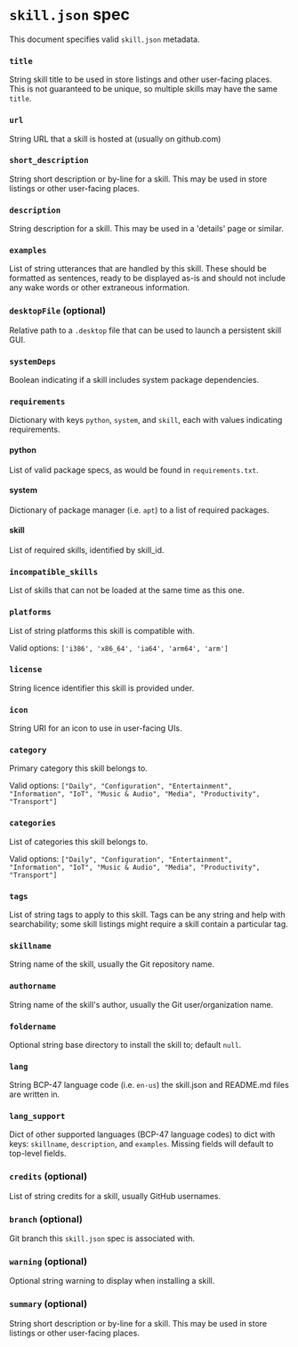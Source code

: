 # `skill.json` spec
This document specifies valid `skill.json` metadata.

### `title`
String skill title to be used in store listings and other user-facing places. This
is not guaranteed to be unique, so multiple skills may have the same `title`.

### `url`
String URL that a skill is hosted at (usually on github.com)

### `short_description`
String short description or by-line for a skill. This may be used in store listings
or other user-facing places.

### `description`
String description for a skill. This may be used in a 'details' page or similar.

### `examples`
List of string utterances that are handled by this skill. These should be formatted
as sentences, ready to be displayed as-is and should not include any wake words
or other extraneous information.

### `desktopFile` (optional)
Relative path to a `.desktop` file that can be used to launch a persistent skill
GUI.

### `systemDeps`
Boolean indicating if a skill includes system package dependencies.

### `requirements`
Dictionary with keys `python`, `system`, and `skill`, each with values indicating
requirements.

#### python
List of valid package specs, as would be found in `requirements.txt`.

#### system
Dictionary of package manager (i.e. `apt`) to a list of required packages.

#### skill
List of required skills, identified by skill_id.

### `incompatible_skills`
List of skills that can not be loaded at the same time as this one.

### `platforms`
List of string platforms this skill is compatible with.

Valid options: `['i386', 'x86_64', 'ia64', 'arm64', 'arm']`

### `license`
String licence identifier this skill is provided under.

### `icon`
String URI for an icon to use in user-facing UIs.

### `category`
Primary category this skill belongs to.

Valid options: `["Daily", "Configuration", "Entertainment", "Information", "IoT",
"Music & Audio", "Media", "Productivity", "Transport"]`

### `categories`
List of categories this skill belongs to.

Valid options: `["Daily", "Configuration", "Entertainment", "Information", "IoT",
"Music & Audio", "Media", "Productivity", "Transport"]`

### `tags`
List of string tags to apply to this skill. Tags can be any string and help with
searchability; some skill listings might require a skill contain a particular tag.

### `skillname`
String name of the skill, usually the Git repository name.

### `authorname`
String name of the skill's author, usually the Git user/organization name.

### `foldername`
Optional string base directory to install the skill to; default `null`.

### `lang`
String BCP-47 language code (i.e. `en-us`) the skill.json and README.md files are written in.

### `lang_support`
Dict of other supported languages (BCP-47 language codes) to dict with keys:
`skillname`, `description`, and `examples`. Missing fields will default to top-level fields.

### `credits` (optional)
List of string credits for a skill, usually GitHub usernames. 

### `branch` (optional)
Git branch this `skill.json` spec is associated with.

### `warning` (optional)
Optional string warning to display when installing a skill.

### `summary` (optional)
String short description or by-line for a skill. This may be used in store listings
or other user-facing places.